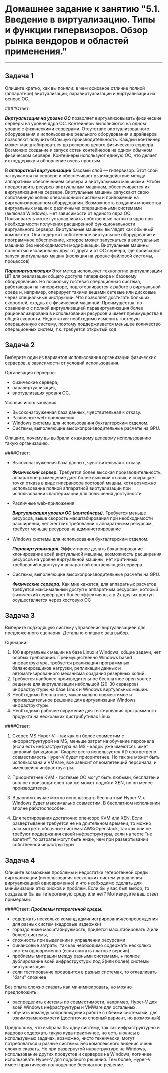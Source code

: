 
# Домашнее задание к занятию "5.1. Введение в виртуализацию. Типы и функции гипервизоров. Обзор рынка вендоров и областей применения."




---

## Задача 1

Опишите кратко, как вы поняли: в чем основное отличие полной (аппаратной) виртуализации, паравиртуализации и виртуализации на основе ОС.


####Ответ:

   *__Виртуализация на уровне ОС__* 
     позволяет виртуализовывать физические серверы на уровне ядра ОС.
     Контейнеры выполняются на одном уровне с физическими серверами. 
     Отсутствие виртуализованного оборудования и использование реального оборудования и драйверов позволяют получить бОльшую производительность.
     Каждый контейнер может масштабироваться до ресурсов целого физического сервера.
     Возможно создание и запуск сотен контейнеров на одном обычном физическом сервере.
     Контейнеры используют единую ОС, что делает их поддержку и обновление очень простым.


   В *__аппаратной виртуализации__* базовый слой — гипервизор. 
    Этот слой загружается на сервере и обеспечивает взаимодействие между аппаратным обеспечением сервера и виртуальными машинами. 
    Чтобы предоставить ресурсы виртуальным машинам, обеспечивается их виртуализация на сервере. 
    Виртуальные машины запускают свою собственную копию операционной системы и приложений на виртуализированном оборудовании.
    Возможность создания множества виртуальных машин с различными операционными системами (включая Windows). 
    Нет зависимости от единого ядра ОС. Пользователь может устанавливать собственные патчи на ядро при необходимости получения расширенной функциональности виртуального сервера.
    Виртуальные машины выглядят как обычный компьютер. Они содержат собственное виртуальное оборудование и программное обеспечение, которое может запускаться в виртуальных машинах без необходимости модификации.
    Виртуальные машины полностью изолированы друг от друга и от ОС сервера, где происходит запуск виртуальных машин (изоляция на уровне файловой системы, процессов)


   *__Паравиртуализация__*
    Этот метод использует технологию виртуализации ЦП для реализации общего доступа гипервизора к базовому оборудованию. 
    Но поскольку гостевая операционная система, работающая на гипервизоре, подготовливается к работе в виртуальной среде и, например, оперирует такими вещами сетевые или дисковые через специальные инструкции. 
    Что позволяет достигать больших скоростей, сходных с физической машиной.
    Преимущества: по сравнению с полной виртуализацией паравиртуализация более рационализирована в использовании ресурсов и имеет преимущества в общей скорости.
    Недостатки: необходимо изменить гостевую операционную систему, поэтому поддерживается меньшее количество операционных систем, т.к. требуется открытый код.





## Задача 2

Выберите один из вариантов использования организации физических серверов, в зависимости от условий использования.

Организация серверов:
- физические сервера,
- паравиртуализация,
- виртуализация уровня ОС.

Условия использования:
- Высоконагруженная база данных, чувствительная к отказу.
- Различные web-приложения.
- Windows системы для использования бухгалтерским отделом.
- Системы, выполняющие высокопроизводительные расчеты на GPU.

Опишите, почему вы выбрали к каждому целевому использованию такую организацию.


####Ответ:
- Высоконагруженная база данных, чувствительная к отказу.
    
     *__Физический сервер.__* 
        Требуется более высокая производительность, аппаратное размещение дает более высокий отклик, 
        и сокращает точки отказа в виде гипервизора хостовой машны.
        хотя возможно использование полной аппаратной виртуализации при использовании 
        кластеризации для повышения доступности
- Различные web-приложения.

     *__Виртуализация уровня ОС (контейнеры).__*
        Требуется меньше ресурсов, выше скорость масштабирования при необходимости расширения, 
        нет жестких требований к аппаратнымм ресурсам, требует меньше ресурсов на администрирование
- Windows системы для использования бухгалтерским отделом.

     *__Паравиртуализация.__* 
        Эффективнее делать бэкаприрование - клонирование всей виртуальной машины, 
        возможность расширения ресурсов на уровне виртуальной машины, 
        нет критичных требований к доступу к аппаратной составляющей сервера.
- Системы, выполняющие высокопроизводительные расчеты на GPU.

     *__Физические сервера.__* 
        Как мне кажется, для аппаратных расчетов требуется максимальный доступ к аппаратным ресурсам,
        который физический сервер дает более эффективно, а в 2х других доступ осуществляется через хостовую ОС


    
## Задача 3

Выберите подходящую систему управления виртуализацией для предложенного сценария. Детально опишите ваш выбор.

Сценарии:

1. 100 виртуальных машин на базе Linux и Windows, общие задачи, нет особых требований. Преимущественно Windows based инфраструктура, требуется реализация программных балансировщиков нагрузки, репликации данных и автоматизированного механизма создания резервных копий.
2. Требуется наиболее производительное бесплатное open source решение для виртуализации небольшой (20-30 серверов) инфраструктуры на базе Linux и Windows виртуальных машин.
3. Необходимо бесплатное, максимально совместимое и производительное решение для виртуализации Windows инфраструктуры.
4. Необходимо рабочее окружение для тестирования программного продукта на нескольких дистрибутивах Linux.


####Ответ:

   1. Скорее MS Hyper-V - так как он более совместим с инфораструктурой на MS,
       меньше затрат на обучение персонала (если есть инфраструктура на MS - кадры уже имеются). 
       имет широкий функционал. 
       Скорее всего используется AD соответвено совместимость Hyper-V будет приоритетнее. 
       Но так же может быть использована и VMVare, все зависит от компетенций персонала, и имеющейся инфраструктры.
       
   2. Приоритетнее KVM - гостевые ОС могут быть любыми, бесплатен и вполне производителен
       так же может подойти  XEN, но он менее производителен.
    
   3. В данном случае можно использовать бесплатный Hyper-V, с Windows  будет максимально совместим. В бесплатном исполнении вполне работоспособен.
       
   4. Для тестирования достаточно опенсорс KVM или XEN. 
       Если развертывание требуется не на длительном времени, то можно рассмотреть облачные системы AWS/Openstack,
       так как они не требуют поддержания своей инфраструктуры, если на тесте "не взлетит", 
       то затраты могут быть ниже, чем при развертывании собственной инраструктуры



## Задача 4

Опишите возможные проблемы и недостатки гетерогенной среды виртуализации (использования нескольких систем управления виртуализацией одновременно) и что необходимо сделать для минимизации этих рисков и проблем. Если бы у вас был выбор, то создавали бы вы гетерогенную среду или нет? Мотивируйте ваш ответ примерами.


####Ответ:
   *__Проблемы гетерогенной среды:__*
   
   
   - содержать несколько команд администрирования/сопровождения для разных систем (кадровые издержки)
   - гораздо ниже масштабируемость, придется масштабировать 2(или более) системы, 
   - сложность при выделении и управлении ресурсами
   - финансовые затраты, так как необходимо содержать несколько систем одновременно (если считать платные версии)
   - проблемы миграции между разными системами, + полное дублирование всей инфраструктуры под 2(или более) системы виртуализации
   - если тестирование проводится в разных системах, то отлавливать "баги" сложнее
      
   Без опыта сложно сказать как минимизировать, но можно предположить:
   
   - распределить системы по совместимости, например, Hyper-V для всей Windows инфраструктуры и VMWare для остальных. 
   - обучить команду сопровождения работе с обеими системами, для взаимозаменяемости (достаточно спорный вариант, но возможный)
   
   
   Предположу, что выбрала бы одну систему, так как инфраструктурно и кадрово содержать такую куда практичнее, 
    но есть нюансы в используемых задачах, возможно, чисто технически, могут потребоваться и разные системы. 
    Без комплексного видения очень сложно сказать.
    Но при развернутой инраструктуре на Windows, использование других продуктов и серверов на Windows, 
     логичнее использовать Hyper-V для подобного решения. 
    Тем более, Hyper-V имеет практически полноценное бесплатное решение.
